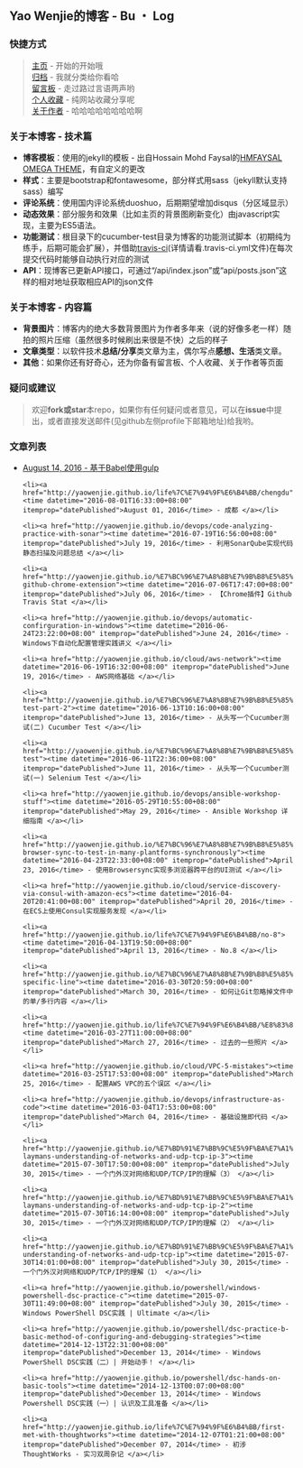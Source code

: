 ## Yao Wenjie的博客  -   Bu ・ Log

### 快捷方式
> [主页](http://yaowenjie.github.io)  - 开始的开始哦 <br/>
> [归档](http://yaowenjie.github.io/categories) - 我就分类给你看哈 <br/>
> [留言板](http://yaowenjie.github.io/message-board) - 走过路过言语两声哟 <br/>
> [个人收藏](http://yaowenjie.github.io/favourite)  - 纯网站收藏分享呢<br/>
> [关于作者](http://yaowenjie.github.io/about-author) - 哈哈哈哈哈哈哈哈啊

### 关于本博客 - 技术篇
- **博客模板**：使用的jekyll的模板 - 出自Hossain Mohd Faysal的[HMFAYSAL OMEGA THEME](https://github.com/hmfaysal/hmfaysal-omega-theme)，有自定义的更改
- **样式**：主要是bootstrap和fontawesome，部分样式用sass（jekyll默认支持sass）编写
- **评论系统**：使用国内评论系统duoshuo，后期期望增加disqus（分区域显示）
- **动态效果**：部分服务和效果（比如主页的背景图刷新变化）由javascript实现，主要为ES5语法。
- **功能测试**：根目录下的cucumber-test目录为博客的功能测试脚本（初期纯为练手，后期可能会扩展），并借助[travis-ci](https://travis-ci.org/Yaowenjie/yaowenjie.github.io/builds/)(详情请看.travis-ci.yml文件)在每次提交代码时能够自动执行对应的测试
- **API**：现博客已更新API接口，可通过“/api/index.json”或“api/posts.json”这样的相对地址获取相应API的json文件


### 关于本博客 - 内容篇
- **背景图片**：博客内的绝大多数背景图片为作者多年来（说的好像多老一样）随拍的照片压缩（虽然很多时候刷出来很是不快）之后的样子
- **文章类型**：以软件技术**总结/分享**类文章为主，偶尔写点**感想、生活**类文章。
- **其他**：如果你还有好奇心，还为你备有留言板、个人收藏、关于作者等页面

### 疑问或建议
> 欢迎**fork或star**本repo，如果你有任何疑问或者意见，可以在**issue**中提出，或者直接发送邮件(见github左侧profile下邮箱地址)给我哟。

### 文章列表
<ul class="post-list">
    <li><a href="http://yaowenjie.github.io/front-end/using-gulp-with-babel"><time datetime="2016-08-14T11:00:00+08:00" itemprop="datePublished">August 14, 2016</time> - 基于Babel使用gulp </a></li>


    <li><a href="http://yaowenjie.github.io/life%7C%E7%94%9F%E6%B4%BB/chengdu"><time datetime="2016-08-01T16:33:00+08:00" itemprop="datePublished">August 01, 2016</time> - 成都 </a></li>

    <li><a href="http://yaowenjie.github.io/devops/code-analyzing-practice-with-sonar"><time datetime="2016-07-19T16:56:00+08:00" itemprop="datePublished">July 19, 2016</time> - 利用SonarQube实现代码静态扫描及问题总结 </a></li>

    <li><a href="http://yaowenjie.github.io/%E7%BC%96%E7%A8%8B%E7%9B%B8%E5%85%B3/travis-github-chrome-extension"><time datetime="2016-07-06T17:47:00+08:00" itemprop="datePublished">July 06, 2016</time> - 【Chrome插件】Github Travis Stat </a></li>

    <li><a href="http://yaowenjie.github.io/devops/automatic-confirguration-in-windows"><time datetime="2016-06-24T23:22:00+08:00" itemprop="datePublished">June 24, 2016</time> - Windows下自动化配置管理实践讲义 </a></li>

    <li><a href="http://yaowenjie.github.io/cloud/aws-network"><time datetime="2016-06-19T16:32:00+08:00" itemprop="datePublished">June 19, 2016</time> - AWS网络基础 </a></li>

    <li><a href="http://yaowenjie.github.io/%E7%BC%96%E7%A8%8B%E7%9B%B8%E5%85%B3/cucumber-test-part-2"><time datetime="2016-06-13T10:16:00+08:00" itemprop="datePublished">June 13, 2016</time> - 从头写一个Cucumber测试(二) Cucumber Test </a></li>

    <li><a href="http://yaowenjie.github.io/%E7%BC%96%E7%A8%8B%E7%9B%B8%E5%85%B3/cucumber-test"><time datetime="2016-06-11T22:36:00+08:00" itemprop="datePublished">June 11, 2016</time> - 从头写一个Cucumber测试(一) Selenium Test </a></li>

    <li><a href="http://yaowenjie.github.io/devops/ansible-workshop-stuff"><time datetime="2016-05-29T10:55:00+08:00" itemprop="datePublished">May 29, 2016</time> - Ansible Workshop 详细指南 </a></li>

    <li><a href="http://yaowenjie.github.io/%E7%BC%96%E7%A8%8B%E7%9B%B8%E5%85%B3/using-browser-sync-to-test-in-many-plantforms-synchronously"><time datetime="2016-04-23T22:33:00+08:00" itemprop="datePublished">April 23, 2016</time> - 使用Browsersync实现多浏览器跨平台的UI测试 </a></li>

    <li><a href="http://yaowenjie.github.io/cloud/service-discovery-via-consul-with-amazon-ecs"><time datetime="2016-04-20T20:41:00+08:00" itemprop="datePublished">April 20, 2016</time> - 在ECS上使用Consul实现服务发现 </a></li>

    <li><a href="http://yaowenjie.github.io/life%7C%E7%94%9F%E6%B4%BB/no-8"><time datetime="2016-04-13T19:50:00+08:00" itemprop="datePublished">April 13, 2016</time> - No.8 </a></li>

    <li><a href="http://yaowenjie.github.io/%E7%BC%96%E7%A8%8B%E7%9B%B8%E5%85%B3/gitignore-specific-line"><time datetime="2016-03-30T20:59:00+08:00" itemprop="datePublished">March 30, 2016</time> - 如何让Git忽略掉文件中的单/多行内容 </a></li>

    <li><a href="http://yaowenjie.github.io/life%7C%E7%94%9F%E6%B4%BB/%E8%83%8C%E6%99%AF%E5%9B%BE%E7%89%87"><time datetime="2016-03-27T11:00:00+08:00" itemprop="datePublished">March 27, 2016</time> - 过去的一些照片 </a></li>

    <li><a href="http://yaowenjie.github.io/cloud/VPC-5-mistakes"><time datetime="2016-03-25T17:53:00+08:00" itemprop="datePublished">March 25, 2016</time> - 配置AWS VPC的五个误区 </a></li>

    <li><a href="http://yaowenjie.github.io/devops/infrastructure-as-code"><time datetime="2016-03-04T17:53:00+08:00" itemprop="datePublished">March 04, 2016</time> - 基础设施即代码 </a></li>

    <li><a href="http://yaowenjie.github.io/%E7%BD%91%E7%BB%9C%E5%9F%BA%E7%A1%80/a-laymans-understanding-of-networks-and-udp-tcp-ip-3"><time datetime="2015-07-30T17:50:00+08:00" itemprop="datePublished">July 30, 2015</time> - 一个门外汉对网络和UDP/TCP/IP的理解（3） </a></li>

    <li><a href="http://yaowenjie.github.io/%E7%BD%91%E7%BB%9C%E5%9F%BA%E7%A1%80/a-laymans-understanding-of-networks-and-udp-tcp-ip-2"><time datetime="2015-07-30T16:14:00+08:00" itemprop="datePublished">July 30, 2015</time> - 一个门外汉对网络和UDP/TCP/IP的理解（2） </a></li>

    <li><a href="http://yaowenjie.github.io/%E7%BD%91%E7%BB%9C%E5%9F%BA%E7%A1%80/laymans-understanding-of-networks-and-udp-tcp-ip"><time datetime="2015-07-30T14:01:00+08:00" itemprop="datePublished">July 30, 2015</time> - 一个门外汉对网络和UDP/TCP/IP的理解（1） </a></li>

    <li><a href="http://yaowenjie.github.io/powershell/windows-powershell-dsc-practice-c"><time datetime="2015-07-30T11:49:00+08:00" itemprop="datePublished">July 30, 2015</time> - Windows PowerShell DSC实践 | Ultimate </a></li>

    <li><a href="http://yaowenjie.github.io/powershell/dsc-practice-b-basic-method-of-configuring-and-debugging-strategies"><time datetime="2014-12-13T22:31:00+08:00" itemprop="datePublished">December 13, 2014</time> - Windows PowerShell DSC实践（二）| 开始动手！ </a></li>

    <li><a href="http://yaowenjie.github.io/powershell/dsc-hands-on-basic-tools"><time datetime="2014-12-13T00:07:00+08:00" itemprop="datePublished">December 13, 2014</time> - Windows Powershell DSC实践（一）| 认识及工具准备 </a></li>

    <li><a href="http://yaowenjie.github.io/life%7C%E7%94%9F%E6%B4%BB/first-met-with-thoughtworks"><time datetime="2014-12-07T01:21:00+08:00" itemprop="datePublished">December 07, 2014</time> - 初涉ThoughtWorks - 实习双周杂记 </a></li>
  </ul>
